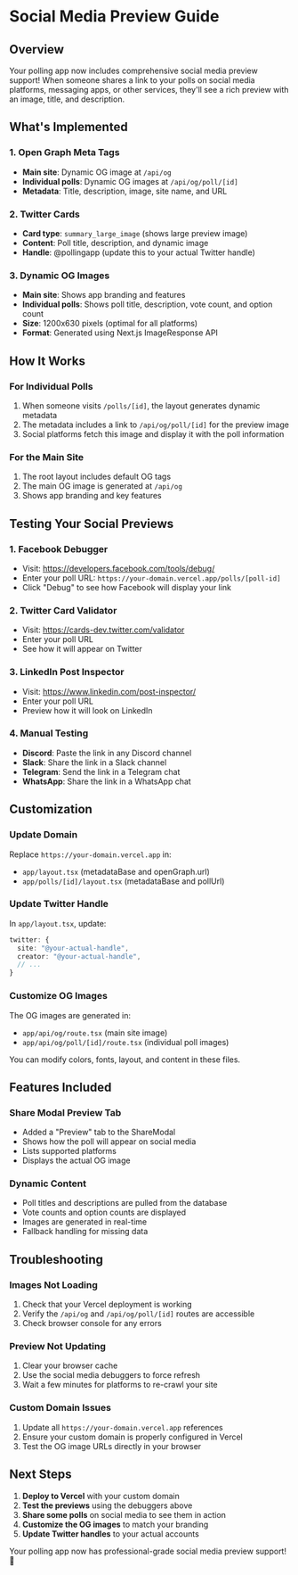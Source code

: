 # Social Media Preview Guide

## Overview
Your polling app now includes comprehensive social media preview support! When someone shares a link to your polls on social media platforms, messaging apps, or other services, they'll see a rich preview with an image, title, and description.

## What's Implemented

### 1. Open Graph Meta Tags
- **Main site**: Dynamic OG image at `/api/og`
- **Individual polls**: Dynamic OG images at `/api/og/poll/[id]`
- **Metadata**: Title, description, image, site name, and URL

### 2. Twitter Cards
- **Card type**: `summary_large_image` (shows large preview image)
- **Content**: Poll title, description, and dynamic image
- **Handle**: @pollingapp (update this to your actual Twitter handle)

### 3. Dynamic OG Images
- **Main site**: Shows app branding and features
- **Individual polls**: Shows poll title, description, vote count, and option count
- **Size**: 1200x630 pixels (optimal for all platforms)
- **Format**: Generated using Next.js ImageResponse API

## How It Works

### For Individual Polls
1. When someone visits `/polls/[id]`, the layout generates dynamic metadata
2. The metadata includes a link to `/api/og/poll/[id]` for the preview image
3. Social platforms fetch this image and display it with the poll information

### For the Main Site
1. The root layout includes default OG tags
2. The main OG image is generated at `/api/og`
3. Shows app branding and key features

## Testing Your Social Previews

### 1. Facebook Debugger
- Visit: https://developers.facebook.com/tools/debug/
- Enter your poll URL: `https://your-domain.vercel.app/polls/[poll-id]`
- Click "Debug" to see how Facebook will display your link

### 2. Twitter Card Validator
- Visit: https://cards-dev.twitter.com/validator
- Enter your poll URL
- See how it will appear on Twitter

### 3. LinkedIn Post Inspector
- Visit: https://www.linkedin.com/post-inspector/
- Enter your poll URL
- Preview how it will look on LinkedIn

### 4. Manual Testing
- **Discord**: Paste the link in any Discord channel
- **Slack**: Share the link in a Slack channel
- **Telegram**: Send the link in a Telegram chat
- **WhatsApp**: Share the link in a WhatsApp chat

## Customization

### Update Domain
Replace `https://your-domain.vercel.app` in:
- `app/layout.tsx` (metadataBase and openGraph.url)
- `app/polls/[id]/layout.tsx` (metadataBase and pollUrl)

### Update Twitter Handle
In `app/layout.tsx`, update:
```typescript
twitter: {
  site: "@your-actual-handle",
  creator: "@your-actual-handle",
  // ...
}
```

### Customize OG Images
The OG images are generated in:
- `app/api/og/route.tsx` (main site image)
- `app/api/og/poll/[id]/route.tsx` (individual poll images)

You can modify colors, fonts, layout, and content in these files.

## Features Included

### Share Modal Preview Tab
- Added a "Preview" tab to the ShareModal
- Shows how the poll will appear on social media
- Lists supported platforms
- Displays the actual OG image

### Dynamic Content
- Poll titles and descriptions are pulled from the database
- Vote counts and option counts are displayed
- Images are generated in real-time
- Fallback handling for missing data

## Troubleshooting

### Images Not Loading
1. Check that your Vercel deployment is working
2. Verify the `/api/og` and `/api/og/poll/[id]` routes are accessible
3. Check browser console for any errors

### Preview Not Updating
1. Clear your browser cache
2. Use the social media debuggers to force refresh
3. Wait a few minutes for platforms to re-crawl your site

### Custom Domain Issues
1. Update all `https://your-domain.vercel.app` references
2. Ensure your custom domain is properly configured in Vercel
3. Test the OG image URLs directly in your browser

## Next Steps

1. **Deploy to Vercel** with your custom domain
2. **Test the previews** using the debuggers above
3. **Share some polls** on social media to see them in action
4. **Customize the OG images** to match your branding
5. **Update Twitter handles** to your actual accounts

Your polling app now has professional-grade social media preview support! 🎉
